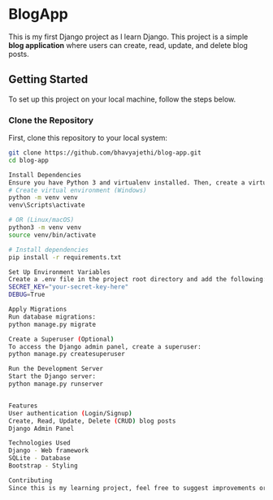 # BlogApp 

This is my first Django project as I learn Django. This project is a simple **blog application** where users can create, read, update, and delete blog posts.

## Getting Started

To set up this project on your local machine, follow the steps below.

### Clone the Repository

First, clone this repository to your local system:

```sh
git clone https://github.com/bhavyajethi/blog-app.git
cd blog-app

Install Dependencies
Ensure you have Python 3 and virtualenv installed. Then, create a virtual environment and install dependencies:
# Create virtual environment (Windows)
python -m venv venv
venv\Scripts\activate

# OR (Linux/macOS)
python3 -m venv venv
source venv/bin/activate

# Install dependencies
pip install -r requirements.txt

Set Up Environment Variables
Create a .env file in the project root directory and add the following:
SECRET_KEY="your-secret-key-here"
DEBUG=True

Apply Migrations
Run database migrations:
python manage.py migrate

Create a Superuser (Optional)
To access the Django admin panel, create a superuser:
python manage.py createsuperuser

Run the Development Server
Start the Django server:
python manage.py runserver


Features
User authentication (Login/Signup)
Create, Read, Update, Delete (CRUD) blog posts
Django Admin Panel

Technologies Used
Django - Web framework
SQLite - Database
Bootstrap - Styling

Contributing
Since this is my learning project, feel free to suggest improvements or fork the repository.
